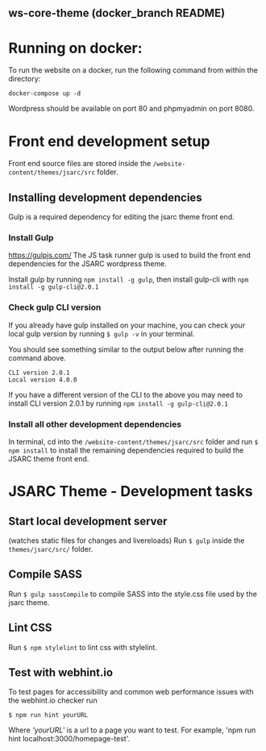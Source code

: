 ## ws-core-theme (docker_branch README)

# Running on docker:

To run the website on a docker, run the following command from within the directory:

````
docker-compose up -d
````
Wordpress should be available on port 80 and phpmyadmin on port 8080.

# Front end development setup
Front end source files are stored inside the `/website-content/themes/jsarc/src` folder.

## Installing development dependencies

Gulp is a required dependency for editing the jsarc theme front end.

### Install Gulp 
https://gulpjs.com/
The JS task runner gulp is used to build the front end dependencies for the JSARC wordpress theme.

Install gulp by running `npm install -g gulp`, then install gulp-cli with `npm install -g gulp-cli@2.0.1`

### Check gulp CLI version
If you already have gulp installed on your machine, you can check your local gulp version by running
`$ gulp -v` in your terminal.

You should see something similar to the output below after running the command above.
```
CLI version 2.0.1
Local version 4.0.0
```
If you have a different version of the CLI to the above you may need to install CLI version 2.0.1 
by running `npm install -g gulp-cli@2.0.1`

### Install all other development dependencies

In terminal, cd into the `/website-content/themes/jsarc/src` folder and run `$ npm install` to install
the remaining dependencies required to build the JSARC theme front end.



# JSARC Theme - Development tasks 

## Start local development server 
(watches static files for changes and livereloads)
Run `$ gulp` inside the `themes/jsarc/src/` folder.

## Compile SASS 
Run `$ gulp sassCompile` to compile SASS into the style.css file used by the jsarc theme.  

## Lint CSS
Run `$ npm stylelint` to lint css with stylelint. 

## Test with webhint.io
To test pages for accessibility and common web performance issues with the webhint.io checker 
run 
```
$ npm run hint yourURL
``` 
Where *'yourURL'* is a url to a page you want to test. For example, 'npm run hint localhost:3000/homepage-test'.


